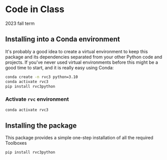 # Code in Class

2023 fall term


## Installing into a Conda environment
It's probably a good idea to create a virtual environment to keep this package and its dependencies separated from your other Python code and projects. If you've never used virtual environments before this might be a good time to start, and it is really easy using Conda:

```bash
conda create -n rvc3 python=3.10
conda activate rvc3
pip install rvc3python
```

### Activate `rvc` environment

```bash
conda activate rvc3
```

## Installing the package

This package provides a simple one-step installation of all the required Toolboxes

```bash
pip install rvc3python
```
